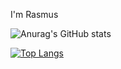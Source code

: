 I'm Rasmus 

![Anurag's GitHub stats](https://github-readme-stats.vercel.app/api?username=DARPZZ&show_icons=true&theme=tokyonight&hide=stars)

[![Top Langs](https://github-readme-stats.vercel.app/api/top-langs/?username=DARPZZ&layout=pie)](https://github.com/DARPZZ/github-readme-stats)

